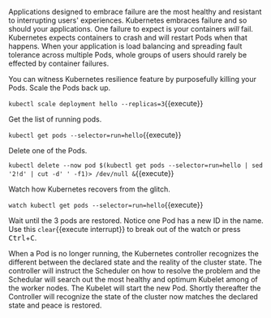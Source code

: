Applications designed to embrace failure are the most healthy and resistant to interrupting users' experiences. Kubernetes embraces failure and so should your applications. One failure to expect is your containers _will_ fail. Kubernetes expects containers to crash and will restart Pods when that happens. When your application is load balancing and spreading fault tolerance across multiple Pods, whole groups of users should rarely be effected by container failures.

You can witness Kubernetes resilience feature by purposefully killing your Pods. Scale the Pods back up.

`kubectl scale deployment hello --replicas=3`{{execute}}

Get the list of running pods.

`kubectl get pods --selector=run=hello`{{execute}}

Delete one of the Pods.

`kubectl delete --now pod $(kubectl get pods --selector=run=hello | sed '2!d' | cut -d' ' -f1)> /dev/null &`{{execute}}

Watch how Kubernetes recovers from the glitch.

`watch kubectl get pods --selector=run=hello`{{execute}}

Wait until the 3 pods are restored. Notice one Pod has a new ID in the name. Use this `clear`{{execute interrupt}} to break out of the watch or press <kbd>Ctrl</kbd>+<kbd>C</kbd>.

When a Pod is no longer running, the Kubernetes controller recognizes the different between the declared state and the reality of the cluster state. The controller will instruct the Scheduler on how to resolve the problem and the Schedular will search out the most healthy and optimum Kubelet among of the worker nodes. The Kubelet will start the new Pod. Shortly thereafter the Controller will recognize the state of the cluster now matches the declared state and peace is restored.
